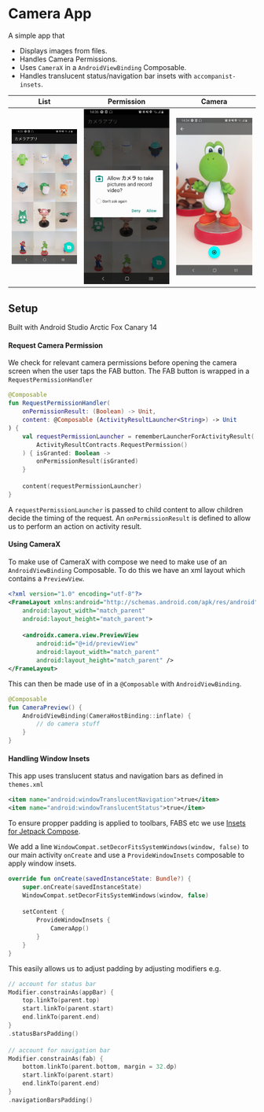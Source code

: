 # Camera App

A simple app that
- Displays images from files.
- Handles Camera Permissions.
- Uses `CameraX` in a `AndroidViewBinding` Composable.
- Handles translucent status/navigation bar insets with `accompanist-insets`.

| List  | Permission  |  Camera |
|---|---|---|
| ![List](assets/list.jpg)  |  ![Demo](assets/permission.jpg) | ![Demo](assets/camera.jpg)  |

## Setup
Built with Android Studio Arctic Fox Canary 14

#### Request Camera Permission

We check for relevant camera permissions before opening the camera screen when the user taps the FAB button. The FAB button is wrapped in a `RequestPermissionHandler`

``` kotlin
@Composable
fun RequestPermissionHandler(
    onPermissionResult: (Boolean) -> Unit,
    content: @Composable (ActivityResultLauncher<String>) -> Unit
) {
    val requestPermissionLauncher = rememberLauncherForActivityResult(
        ActivityResultContracts.RequestPermission()
    ) { isGranted: Boolean ->
        onPermissionResult(isGranted)
    }

    content(requestPermissionLauncher)
}
```

A `requestPermissionLauncher` is passed to child content to allow children decide the timing of the request.
An `onPermissionResult` is defined to allow us to perform an action on activity result.


#### Using CameraX

To make use of CameraX with compose we need to make use of an `AndroidViewBinding` Composable.
To do this we have an xml layout which contains a `PreviewView`.

``` xml
<?xml version="1.0" encoding="utf-8"?>
<FrameLayout xmlns:android="http://schemas.android.com/apk/res/android"
    android:layout_width="match_parent"
    android:layout_height="match_parent">

    <androidx.camera.view.PreviewView
        android:id="@+id/previewView"
        android:layout_width="match_parent"
        android:layout_height="match_parent" />
</FrameLayout>
```

This can then be made use of in a `@Composable` with `AndroidViewBinding`.

``` kotlin
@Composable
fun CameraPreview() {
    AndroidViewBinding(CameraHostBinding::inflate) {
		// do camera stuff
    }
}
```

#### Handling Window Insets

This app uses translucent status and navigation bars as defined in `themes.xml`

```xml
<item name="android:windowTranslucentNavigation">true</item>
<item name="android:windowTranslucentStatus">true</item>
```

To ensure propper padding is applied to toolbars, FABS etc we use [Insets for Jetpack Compose](https://github.com/google/accompanist/tree/main/insets).

We add a line `WindowCompat.setDecorFitsSystemWindows(window, false)` to our main activity `onCreate` and use a `ProvideWindowInsets` composable to apply window insets.

``` kotlin
override fun onCreate(savedInstanceState: Bundle?) {
    super.onCreate(savedInstanceState)
    WindowCompat.setDecorFitsSystemWindows(window, false)

    setContent {
        ProvideWindowInsets {
            CameraApp()
        }
    }
}
```

This easily allows us to adjust padding by adjusting modifiers e.g.

``` kotlin
// account for status bar
Modifier.constrainAs(appBar) {
    top.linkTo(parent.top)
    start.linkTo(parent.start)
    end.linkTo(parent.end)
}
.statusBarsPadding()

// account for navigation bar
Modifier.constrainAs(fab) {
    bottom.linkTo(parent.bottom, margin = 32.dp)
    start.linkTo(parent.start)
    end.linkTo(parent.end)
}
.navigationBarsPadding()
```
